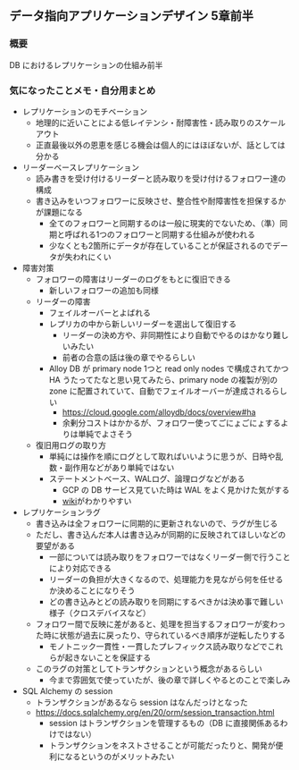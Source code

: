 ## データ指向アプリケーションデザイン 5章前半

### 概要
DB におけるレプリケーションの仕組み前半

### 気になったことメモ・自分用まとめ
- レプリケーションのモチベーション
  - 地理的に近いことによる低レイテンシ・耐障害性・読み取りのスケールアウト
  - 正直最後以外の恩恵を感じる機会は個人的にはほぼないが、話としては分かる
- リーダーベースレプリケーション
  - 読み書きを受け付けるリーダーと読み取りを受け付けるフォロワー達の構成
  - 書き込みをいつフォロワーに反映させ、整合性や耐障害性を担保するかが課題になる
    - 全てのフォロワーと同期するのは一般に現実的でないため、（準）同期と呼ばれる1つのフォロワーと同期する仕組みが使われる
    - 少なくとも2箇所にデータが存在していることが保証されるのでデータが失われにくい
- 障害対策 
  - フォロワーの障害はリーダーのログをもとに復旧できる
    - 新しいフォロワーの追加も同様
  - リーダーの障害
    - フェイルオーバーとよばれる
    - レプリカの中から新しいリーダーを選出して復旧する
      - リーダーの決め方や、非同期性により自動でやるのはかなり難しいみたい
      - 前者の合意の話は後の章でやるらしい
    - Alloy DB が primary node 1つと read only nodes で構成されてかつ HA うたってたなと思い見てみたら、primary node の複製が別の zone に配置されていて、自動でフェイルオーバーが達成されるらしい
      - https://cloud.google.com/alloydb/docs/overview#ha
      - 余剰分コストはかかるが、フォロワー使ってごにょごにょするよりは単純でよさそう
  - 復旧用ログの取り方
    - 単純には操作を順にログとして取ればいいように思うが、日時や乱数・副作用などがあり単純ではない
    - ステートメントベース、WALログ、論理ログなどがある
      - GCP の DB サービス見ていた時は WAL をよく見かけた気がする
      - [wiki](https://ja.wikipedia.org/wiki/%E3%83%AD%E3%82%B0%E5%85%88%E8%A1%8C%E6%9B%B8%E3%81%8D%E8%BE%BC%E3%81%BF)がわかりやすい
- レプリケーションラグ
  - 書き込みは全フォロワーに同期的に更新されないので、ラグが生じる
  - ただし、書き込んだ本人は書き込みが同期的に反映されてほしいなどの要望がある
    - 一部については読み取りをフォロワーではなくリーダー側で行うことにより対応できる
    - リーダーの負担が大きくなるので、処理能力を見ながら何を任せるか決めることになりそう
    - どの書き込みとどの読み取りを同期にするべきかは決め事で難しい様子（クロスデバイスなど）
  - フォロワー間で反映に差があると、処理を担当するフォロワーが変わった時に状態が過去に戻ったり、守られているべき順序が逆転したりする
    - モノトニック一貫性・一貫したプレフィックス読み取りなどでこれらが起きないことを保証する
  - このラグの対策としてトランザクションという概念があるらしい
    - 今まで雰囲気で使っていたが、後の章で詳しくやるとのことで楽しみ
- SQL Alchemy の session
  - トランザクションがあるなら session はなんだっけとなった
  - https://docs.sqlalchemy.org/en/20/orm/session_transaction.html
    - session はトランザクションを管理するもの（DB に直接関係あるわけではない）
    - トランザクションをネストさせることが可能だったりと、開発が便利になるというのがメリットみたい
